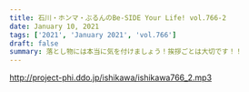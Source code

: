 ```yaml
---
title: 石川・ホンマ・ぶるんのBe-SIDE Your Life! vol.766-2
date: January 10, 2021
tags: ['2021', 'January 2021', 'vol.766']
draft: false
summary: 落とし物には本当に気を付けましょう！挨拶ごとは大切です！！
---
```


http://project-phi.ddo.jp/ishikawa/ishikawa766_2.mp3